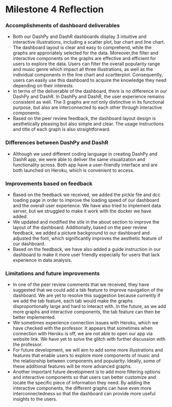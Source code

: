 # Milestone 4 Reflection


### Accomplishments of dashboard deliverables

- Both our DashPy and DashR dashboards display 3 intuitive and interactive illustrations, including a scatter plot, bar chart and line chart. The dashboard layout is clear and easy to comprehend, while the graphs are approriately selected for the data. Moreover,the filter and interactive components on the graphs are effective and efficient for users to explore the data. Users can filter the overall popularity range and music genre which impact all three illustrations, as well as the individual components in the line chart and scartterplot. Consequently, users can easily use this dashboard to acquire the knowledge they need depending on their interests.
- In terms of the deliverable of the dashboard, there is no difference in our DashPy and DashR. In DashPy and DashR, the user experience remains consistent as well. The 3 graphs are not only distinctive in its functional purpose, but also are interconnected to each other through interactive components. 
- Based on the peer review feedback, the dashboard layout design is aesthetically pleasing but also simple and clear. The usage instructions and title of each graph is also straightforward.

### Differences between DashPy and DashR

- Although we used different coding language in creating DashPy and DashR app, we were able to deliver the same visualization and functionality across. Both app have a user-friendly interface and are both launched on Heroku, which is convenient to access.

### Improvements based on feedback

- Based on the feedback we received, we added the pickle file and dcc loading page in order to improve the loading speed of our dashboard and the overall user experience. We have also tried to implement data server, but we struggled to make it work with the docker we have added. 
- We updated and modified the stle in the about section to improve the layout of the dashboard. Additionally, based on the peer review feedback, we added a picture background to our dashboard and adjusted the font, which significantly improves the aesthetic feature of our dashboard.
- Based on the feedback, we have also added a guide instruction in our dashboard to make it more user friendly especially for users that lack experience in data analysis. 

### Limitations and future improvements

- In one of the peer review comments that we received, they have suggested that we could add a tab feature to improve navigation of the dashboard. We are yet to resolve this suggestion because currently if we add the tab feature, each tab would make the graphs disproportionally large and hard to interact with. In the future, as we add more graphs and interactive components, the tab feature can then be better implemented.
- We sometimes experience connection issues with Heroku, which we have checked with the professor. It appears that sometimes when connection with Heroku is off, we are not able to open our app via website link. We have yet to solve the glitch with further discussion with the professor. 
- For future development, we will aim to add some more illustrations and features that enable users to explore more components of music and the relationship between components and popularity. Ideally, some of these additional features will be more advanced graphs. 
- Another important future development is to add more filtering options and interactive components so that users can better customize and locate the specific piece of information they need. By adding the interactive components, the different graphs can have even more interconnectedness so that the dashboard can provide more useful insights to the users. 
